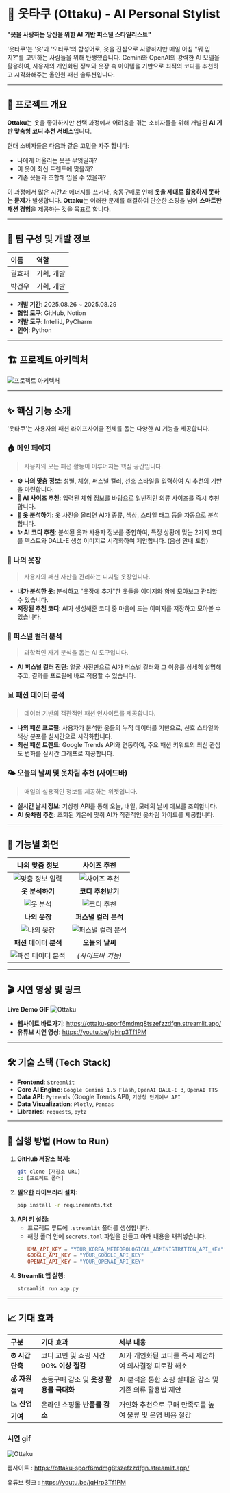 # 👕 옷타쿠 (Ottaku) - AI Personal Stylist

**"옷을 사랑하는 당신을 위한 AI 기반 퍼스널 스타일리스트"**

'옷타쿠'는 '옷'과 '오타쿠'의 합성어로, 옷을 진심으로 사랑하지만 매일 아침 "뭐 입지?"를 고민하는 사람들을 위해 탄생했습니다. Gemini와 OpenAI의 강력한 AI 모델을 활용하여, 사용자의 개인화된 정보와 옷장 속 아이템을 기반으로 최적의 코디를 추천하고 시각화해주는 올인원 패션 솔루션입니다.

---

## 📌 프로젝트 개요

**Ottaku**는 옷을 좋아하지만 선택 과정에서 어려움을 겪는 소비자들을 위해 개발된 **AI 기반 맞춤형 코디 추천 서비스**입니다.

현대 소비자들은 다음과 같은 고민을 자주 합니다:
-   나에게 어울리는 옷은 무엇일까?
-   이 옷이 최신 트렌드에 맞을까?
-   기존 옷들과 조합해 입을 수 있을까?

이 과정에서 많은 시간과 에너지를 쓰거나, 충동구매로 인해 **옷을 제대로 활용하지 못하는 문제**가 발생합니다. **Ottaku**는 이러한 문제를 해결하여 단순한 쇼핑을 넘어 **스마트한 패션 경험**을 제공하는 것을 목표로 합니다.

---

## 👥 팀 구성 및 개발 정보

| 이름 | 역할 |
| :--- | :--- |
| 권효재 | 기획, 개발 |
| 박건우 | 기획, 개발 |

-   **개발 기간**: 2025.08.26 ~ 2025.08.29
-   **협업 도구**: GitHub, Notion
-   **개발 도구**: IntelliJ, PyCharm
-   **언어**: Python

---

## 🏗️ 프로젝트 아키텍처

![프로젝트 아키텍처](https://github.com/user-attachments/assets/d0db5fe1-7500-48e3-bbbb-30ac089f6e07)

---

## ✨ 핵심 기능 소개

'옷타쿠'는 사용자의 패션 라이프사이클 전체를 돕는 다양한 AI 기능을 제공합니다.

### 🏠 메인 페이지
> 사용자의 모든 패션 활동이 이루어지는 핵심 공간입니다.

-   **⚙️ 나의 맞춤 정보**: 성별, 체형, 퍼스널 컬러, 선호 스타일을 입력하여 AI 추천의 기반을 마련합니다.
-   **📏 AI 사이즈 추천**: 입력된 체형 정보를 바탕으로 일반적인 의류 사이즈를 즉시 추천합니다.
-   **🧠 옷 분석하기**: 옷 사진을 올리면 AI가 종류, 색상, 스타일 태그 등을 자동으로 분석합니다.
-   **✨ AI 코디 추천**: 분석된 옷과 사용자 정보를 종합하여, 특정 상황에 맞는 2가지 코디를 텍스트와 DALL-E 생성 이미지로 시각화하여 제안합니다. (음성 안내 포함)

### 👚 나의 옷장
> 사용자의 패션 자산을 관리하는 디지털 옷장입니다.

-   **내가 분석한 옷**: 분석하고 "옷장에 추가"한 옷들을 이미지와 함께 모아보고 관리할 수 있습니다.
-   **저장된 추천 코디**: AI가 생성해준 코디 중 마음에 드는 이미지를 저장하고 모아볼 수 있습니다.

### 🎨 퍼스널 컬러 분석
> 과학적인 자기 분석을 돕는 AI 도구입니다.

-   **AI 퍼스널 컬러 진단**: 얼굴 사진만으로 AI가 퍼스널 컬러와 그 이유를 상세히 설명해주고, 결과를 프로필에 바로 적용할 수 있습니다.

### 📊 패션 데이터 분석
> 데이터 기반의 객관적인 패션 인사이트를 제공합니다.

-   **나의 패션 프로필**: 사용자가 분석한 옷들의 누적 데이터를 기반으로, 선호 스타일과 색상 분포를 실시간으로 시각화합니다.
-   **최신 패션 트렌드**: Google Trends API와 연동하여, 주요 패션 키워드의 최신 관심도 변화를 실시간 그래프로 제공합니다.

### 🌤️ 오늘의 날씨 및 옷차림 추천 (사이드바)
> 매일의 실용적인 정보를 제공하는 위젯입니다.

-   **실시간 날씨 정보**: 기상청 API를 통해 오늘, 내일, 모레의 날씨 예보를 조회합니다.
-   **AI 옷차림 추천**: 조회된 기온에 맞춰 AI가 직관적인 옷차림 가이드를 제공합니다.

---

## 📸 기능별 화면

| 나의 맞춤 정보 | 사이즈 추천 |
| :---: | :---: |
| ![맞춤 정보 입력](https://github.com/user-attachments/assets/b1d6faa5-a99a-4577-a26c-504e8178b65b) | ![사이즈 추천](https://github.com/user-attachments/assets/1eb7f502-2008-4f09-ad1b-85a25500b225) |
| **옷 분석하기** | **코디 추천받기** |
| ![옷 분석](https://github.com/user-attachments/assets/5d454b0d-4415-46c3-9d0b-e4940272e6f3) | ![코디 추천](https://github.com/user-attachments/assets/2d9a236b-a3eb-49bc-b82d-aec6396bf076) |
| **나의 옷장** | **퍼스널 컬러 분석** |
| ![나의 옷장](https://github.com/user-attachments/assets/51682286-310e-4301-959e-abf68e3bdb53) | ![퍼스널 컬러 분석](https://github.com/user-attachments/assets/05a3e9fe-ce64-41ad-9fe0-a63f3369e4bd) |
| **패션 데이터 분석** | **오늘의 날씨** |
| ![패션 데이터 분석](https://github.com/user-attachments/assets/7a28d272-01d8-474b-ad02-020abdaf6471) | *(사이드바 기능)* |


---

## 🎬 시연 영상 및 링크

**Live Demo GIF**
![Ottaku](https://github.com/user-attachments/assets/decb936e-f2b8-4de1-b60d-ec745c1d5242)

-   **웹사이트 바로가기**: <https://ottaku-sporf6mdmg8tszefzzdfgn.streamlit.app/>
-   **유튜브 시연 영상**: <https://youtu.be/jqHrp3Tf1PM>

---

## 🛠️ 기술 스택 (Tech Stack)

-   **Frontend**: `Streamlit`
-   **Core AI Engine**: `Google Gemini 1.5 Flash`, `OpenAI DALL-E 3`, `OpenAI TTS`
-   **Data API**: `Pytrends` (Google Trends API), `기상청 단기예보 API`
-   **Data Visualization**: `Plotly`, `Pandas`
-   **Libraries**: `requests`, `pytz`

---

## 🚀 실행 방법 (How to Run)

1.  **GitHub 저장소 복제:**
    ```bash
    git clone [저장소 URL]
    cd [프로젝트 폴더]
    ```
2.  **필요한 라이브러리 설치:**
    ```bash
    pip install -r requirements.txt
    ```
3.  **API 키 설정:**
    -   프로젝트 루트에 `.streamlit` 폴더를 생성합니다.
    -   해당 폴더 안에 `secrets.toml` 파일을 만들고 아래 내용을 채워넣습니다.
        ```toml
        KMA_API_KEY = "YOUR_KOREA_METEOROLOGICAL_ADMINISTRATION_API_KEY"
        GOOGLE_API_KEY = "YOUR_GOOGLE_API_KEY"
        OPENAI_API_KEY = "YOUR_OPENAI_API_KEY"
        ```
4.  **Streamlit 앱 실행:**
    ```bash
    streamlit run app.py
    ```

---

## 📈 기대 효과

| 구분 | 기대 효과 | 세부 내용 |
| :--- | :--- | :--- |
| **⏰ 시간 단축** | 코디 고민 및 쇼핑 시간 **90% 이상 절감** | AI가 개인화된 코디를 즉시 제안하여 의사결정 피로감 해소 |
| **💰 자원 절약** | 충동구매 감소 및 **옷장 활용률 극대화** | AI 분석을 통한 쇼핑 실패율 감소 및 기존 의류 활용법 제안 |
| **📉 산업 기여** | 온라인 쇼핑몰 **반품률 감소** | 개인화 추천으로 구매 만족도를 높여 물류 및 운영 비용 절감 |


### 시연 gif
![Ottaku](https://github.com/user-attachments/assets/decb936e-f2b8-4de1-b60d-ec745c1d5242)

웹사이트 : https://ottaku-sporf6mdmg8tszefzzdfgn.streamlit.app/

유튜브 링크 : https://youtu.be/jqHrp3Tf1PM

